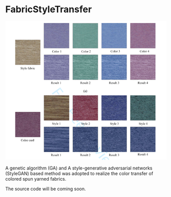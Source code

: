 # FabricStyleTransfer

![Index.png](./ColorTransfer.png)

A genetic algorithm (GA) and A style-generative adversarial networks (StyleGAN) based method was adopted to realize the color transfer of colored spun yarned fabrics.

The source code will be coming soon.
